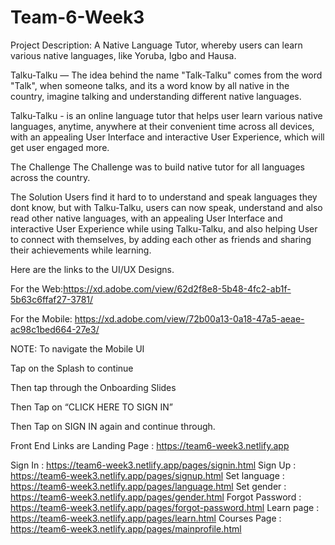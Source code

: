 # Team-6-Week3


Project Description: A Native Language Tutor, whereby users can learn various native languages, like Yoruba, Igbo and Hausa.

Talku-Talku — The idea behind the name "Talk-Talku" comes from the word "Talk", when someone talks, and its a word know by all native in the country, imagine talking and understanding different native languages. 

Talku-Talku - is an online language tutor that helps user learn various native languages, anytime, anywhere at their convenient time across all devices, with an appealing User Interface and interactive User Experience, which will get user engaged more.

The Challenge
The Challenge was to build native tutor for all languages across the country.

The Solution
Users find it hard to to understand and speak languages they dont know, but with Talku-Talku, users can now speak, understand and also read other native languages, with an appealing User Interface and interactive User Experience while using Talku-Talku, and also helping User to connect with themselves, by adding each other as friends and sharing their achievements while learning.

Here are the links to the UI/UX Designs.

For the Web:https://xd.adobe.com/view/62d2f8e8-5b48-4fc2-ab1f-5b63c6ffaf27-3781/

For the Mobile: https://xd.adobe.com/view/72b00a13-0a18-47a5-aeae-ac98c1bed664-27e3/

NOTE: To navigate the Mobile UI

  Tap on the Splash to continue
  
  Then tap through the Onboarding Slides
  
  Then Tap on “CLICK HERE TO SIGN IN”
  
  Then Tap on SIGN IN again and continue through.

Front End Links are
Landing Page : https://team6-week3.netlify.app

Sign In : https://team6-week3.netlify.app/pages/signin.html
Sign Up : https://team6-week3.netlify.app/pages/signup.html
Set language : https://team6-week3.netlify.app/pages/language.html
Set gender : https://team6-week3.netlify.app/pages/gender.html
Forgot Password : https://team6-week3.netlify.app/pages/forgot-password.html
Learn page : https://team6-week3.netlify.app/pages/learn.html
Courses Page : https://team6-week3.netlify.app/pages/mainprofile.html


